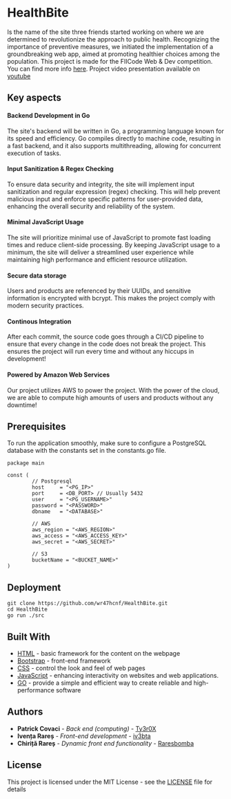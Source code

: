 # HealthBite

Is the name of the site three friends started working on where we are determined to revolutionize the approach to public health. Recognizing the importance of preventive measures, we initiated the implementation of a groundbreaking web app, aimed at promoting healthier choices among the population.
This project is made for the FIICode Web & Dev competition. You can find more info [here](https://fiicode-api.asii.ro/static/webdev2024).
Project video presentation available on [youtube](https://youtu.be/_qNRvTLCSiY)

## Key aspects

#### Backend Development in Go
The site's backend will be written in Go, a programming language known for its speed and efficiency. Go compiles directly to machine code, resulting in a fast backend, and it also supports multithreading, allowing for concurrent execution of tasks.

#### Input Sanitization & Regex Checking
To ensure data security and integrity, the site will implement input sanitization and regular expression (regex) checking. This will help prevent malicious input and enforce specific patterns for user-provided data, enhancing the overall security and reliability of the system.

#### Minimal JavaScript Usage
The site will prioritize minimal use of JavaScript to promote fast loading times and reduce client-side processing. By keeping JavaScript usage to a minimum, the site will deliver a streamlined user experience while maintaining high performance and efficient resource utilization.

#### Secure data storage
Users and products are referenced by their UUIDs, and sensitive information is encrypted with bcrypt. This makes the project comply with modern security practices.
#### Continous Integration
After each commit, the source code goes through a CI/CD pipeline to ensure that every change in the code does not break the project. This ensures the project will run every time and without any hiccups in development!

#### Powered by Amazon Web Services
Our project utilizes AWS to power the project. With the power of the cloud, we are able to compute high amounts of users and products without any downtime!

## Prerequisites

To run the application smoothly, make sure to configure a PostgreSQL database with the constants set in the constants.go file.

```
package main

const (
        // Postgresql
        host     = "<PG_IP>"
        port     = <DB_PORT> // Usually 5432
        user     = "<PG_USERNAME>"
        password = "<PASSWORD>"
        dbname   = "<DATABASE>"

        // AWS
        aws_region = "<AWS_REGION>"
        aws_access = "<AWS_ACCESS_KEY>"
        aws_secret = "<AWS_SECRET>"

        // S3
        bucketName = "<BUCKET_NAME>"
)
```

## Deployment

```
git clone https://github.com/wr47hcnf/HealthBite.git
cd HealthBite
go run ./src
```

## Built With

* [HTML](https://www.w3schools.com/html/) - basic framework for the content on the webpage
* [Bootstrap](http://www.dropwizard.io/1.0.2/docs/) - front-end framework
* [CSS](https://www.w3schools.com/css/) - control the look and feel of web pages
* [JavaScript](https://www.w3schools.com/js/default.asp) - enhancing interactivity on websites and web applications.
* [GO](https://www.w3schools.com/go/index.php) - provide a simple and efficient way to create reliable and high-performance software

## Authors

* **Patrick Covaci** - *Back end (computing)* - [Ty3r0X](https://github.com/Ty3r0X)
* **Ivența Rareș** - *Front-end development* - [iv3bta](https://github.com/iv3bta)
* **Chiriță Rareș** - *Dynamic front end functionality* - [Raresbomba](https://github.com/Raresbomba)

## License

This project is licensed under the MIT License - see the [LICENSE](LICENSE) file for details
